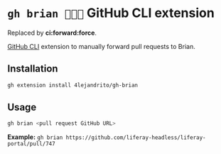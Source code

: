 # `gh brian 🧑🏻‍💻` GitHub CLI extension

Replaced by **ci:forward:force**.

[GitHub CLI](https://github.com/cli/cli) extension to manually forward pull requests to Brian.

## Installation
```bash
gh extension install 4lejandrito/gh-brian
```

## Usage
```bash
gh brian <pull request GitHub URL>
```

**Example:** `gh brian https://github.com/liferay-headless/liferay-portal/pull/747`
